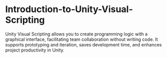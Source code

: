 # Introduction-to-Unity-Visual-Scripting
Unity Visual Scripting allows you to create programming logic with a graphical interface, facilitating team collaboration without writing code. It supports prototyping and iteration, saves development time, and enhances project productivity in Unity.

